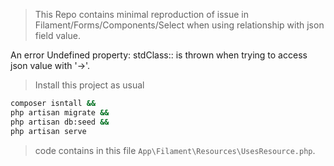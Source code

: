 > This Repo contains minimal reproduction of issue in Filament/Forms/Components/Select when using relationship with json field value.

An error Undefined property: stdClass:: is thrown when trying to access json value with '->'.

>Install this project as usual

```bash
composer isntall &&
php artisan migrate &&
php artisan db:seed &&
php artisan serve
```
> code contains in this file `App\Filament\Resources\UsesResource.php`.
